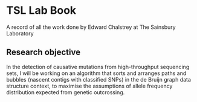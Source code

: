 TSL Lab Book
============

A record of all the work done by Edward Chalstrey at The Sainsbury Laboratory

Research objective
----

In the detection of causative mutations from high-throughput sequencing sets, I will be working on an algorithm that sorts and arranges paths and bubbles (nascent contigs with classified SNPs) in the de Bruijn graph data structure context, to maximise the assumptions of allele frequency distribution expected from genetic outcrossing.